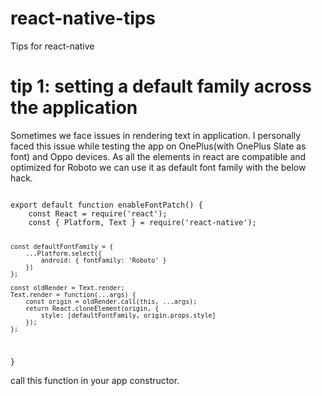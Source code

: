 # react-native-tips
Tips for react-native

# tip 1: setting a default family across the application
Sometimes we face issues in rendering text in application. I personally faced this issue while testing the app on OnePlus(with OnePlus Slate as font) and Oppo devices.
As all the elements in react are compatible and optimized for Roboto we can use it as default font family with the below hack.

<code>
export default function enableFontPatch() {
	const React = require('react');
	const { Platform, Text } = require('react-native');

	const defaultFontFamily = {
		...Platform.select({
			android: { fontFamily: 'Roboto' }
		})
	};

	const oldRender = Text.render;
	Text.render = function(...args) {
		const origin = oldRender.call(this, ...args);
		return React.cloneElement(origin, {
			style: [defaultFontFamily, origin.props.style]
		});
	};
}
</code>

call this function in your app constructor.
